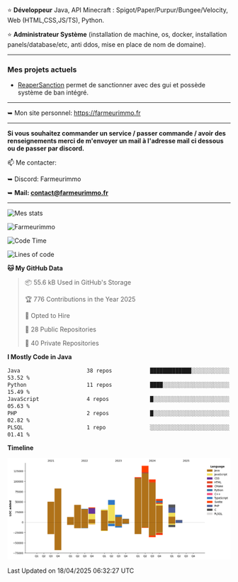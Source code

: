 ⭐ **Développeur** Java, API Minecraft : Spigot/Paper/Purpur/Bungee/Velocity, Web (HTML,CSS,JS/TS), Python.

⭐ **Administrateur Système** (installation de machine, os, docker, installation panels/database/etc, anti ddos, mise en place de nom de domaine).

---

### Mes projets actuels
- [ReaperSanction](https://www.spigotmc.org/resources/reapersanction.89580/) permet de sanctionner avec des gui et possède système de ban intégré.

---

➥ Mon site personnel: https://farmeurimmo.fr

---

**Si vous souhaitez commander un service / passer commande / avoir des renseignements merci de m'envoyer un mail à l'adresse mail ci dessous ou de passer par discord.**

📫 Me contacter:
 
   ➥ Discord: Farmeurimmo
   
   ➥ **Mail: contact@farmeurimmo.fr**

---

![Mes stats](https://github-readme-stats.farmeurimmo.fr/api?username=Farmeurimmo&count_private=true&show_icons=true&theme=radical)

<img src="https://komarev.com/ghpvc/?username=Farmeurimmo" alt="Farmeurimmo" />

<!--START_SECTION:waka-->
![Code Time](http://img.shields.io/badge/Code%20Time-1%2C976%20hrs%2059%20mins-blue)

![Lines of code](https://img.shields.io/badge/From%20Hello%20World%20I%27ve%20Written-829.7%20thousand%20lines%20of%20code-blue)

**🐱 My GitHub Data** 

> 📦 55.6 kB Used in GitHub's Storage 
 > 
> 🏆 776 Contributions in the Year 2025
 > 
> 💼 Opted to Hire
 > 
> 📜 28 Public Repositories 
 > 
> 🔑 40 Private Repositories 
 > 
**I Mostly Code in Java** 

```text
Java                     38 repos            █████████████░░░░░░░░░░░░   53.52 % 
Python                   11 repos            ████░░░░░░░░░░░░░░░░░░░░░   15.49 % 
JavaScript               4 repos             █░░░░░░░░░░░░░░░░░░░░░░░░   05.63 % 
PHP                      2 repos             █░░░░░░░░░░░░░░░░░░░░░░░░   02.82 % 
PLSQL                    1 repo              ░░░░░░░░░░░░░░░░░░░░░░░░░   01.41 % 
```



**Timeline**

![Lines of Code chart](https://raw.githubusercontent.com/Farmeurimmo/Farmeurimmo/main/assets/bar_graph.png)


 Last Updated on 18/04/2025 06:32:27 UTC
<!--END_SECTION:waka-->
